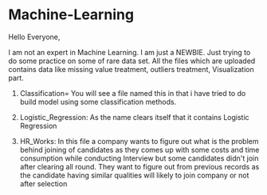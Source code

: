 # Machine-Learning

Hello Everyone,

I am not an expert in Machine Learning. I am just a NEWBIE. Just trying to do some practice on some of rare data set.
All the files which are uploaded contains data  like missing value treatment, outliers treatment, Visualization part. 

1. Classification= You will see a file named this in that i have tried to do build model using some classification methods. 

2. Logistic_Regression: As the name clears itself that it contains Logistic Regression

3. HR_Works: In this file a company wants to figure out what is the problem behind joining of candidates as they comes up with some costs and time consumption while conducting Interview
but some candidates didn't join after clearing all round. They want to figure out from previous records as the candidate having similar qualities will likely to join company or not
after selection
